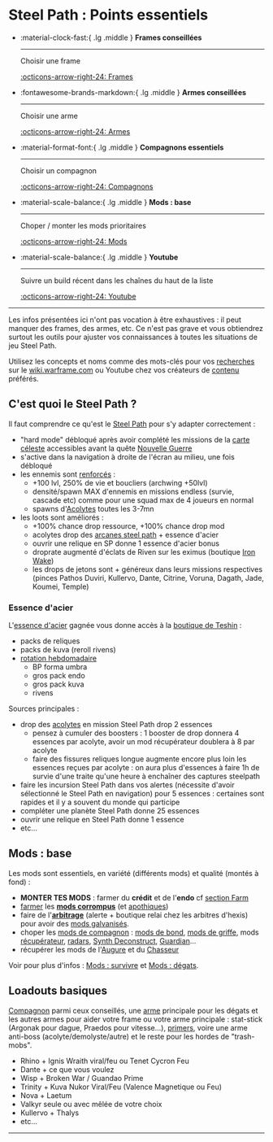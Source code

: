 # Steel Path : Points essentiels

<div class="grid cards" markdown>

-   :material-clock-fast:{ .lg .middle } __Frames conseillées__

    ---

    Choisir une frame

    [:octicons-arrow-right-24: Frames](warframes.md)

-   :fontawesome-brands-markdown:{ .lg .middle } __Armes conseillées__

    ---

    Choisir une arme

    [:octicons-arrow-right-24: Armes](weapons.md)

-   :material-format-font:{ .lg .middle } __Compagnons essentiels__

    ---

    Choisir un compagnon

    [:octicons-arrow-right-24: Compagnons](pets.md)

-   :material-scale-balance:{ .lg .middle } __Mods : base__

    ---

    Choper / monter les mods prioritaires

    [:octicons-arrow-right-24: Mods](../mods.md)

-   :material-scale-balance:{ .lg .middle } __Youtube__

    ---

    Suivre un build récent dans les chaînes du haut de la liste

    [:octicons-arrow-right-24: Youtube](../content.md/#vidéos)


</div>

-----------


Les infos présentées ici n'ont pas vocation à être exhaustives : il peut manquer des frames, des armes, etc. Ce n'est pas grave et vous obtiendrez surtout les outils pour ajuster vos connaissances à toutes les situations de jeu Steel Path.

Utilisez les concepts et noms comme des mots-clés pour vos [recherches](../content.md/#comment-chercher) sur le [wiki.warframe.com](https://wiki.warframe.com) ou Youtube chez vos créateurs de [contenu](../content.md/#vidéos) préférés.



## C'est quoi le Steel Path ?

Il faut comprendre ce qu'est le [Steel Path](https://wiki.warframe.com/w/The_Steel_Path) pour s'y adapter correctement :

- "hard mode" débloqué après avoir complété les missions de la [carte céleste](https://wiki.warframe.com/w/Star_Chart) accessibles avant la quête [Nouvelle Guerre](https://wiki.warframe.com/w/The_New_War)
- s'active dans la navigation à droite de l'écran au milieu, une fois débloqué
- les ennemis sont [renforcés](https://wiki.warframe.com/w/Enemy_Level_Scaling) :
    - +100 lvl, 250% de vie et boucliers (archwing +50lvl)
    - densité/spawn MAX d'ennemis en missions endless (survie, cascade etc) comme pour une squad max de 4 joueurs en normal
    - spawns d'[Acolytes](https://wiki.warframe.com/w/Acolytes) toutes les 3-7mn
- les loots sont améliorés :
    - +100% chance drop ressource, +100% chance drop mod
    - acolytes drop des [arcanes steel path](https://wiki.warframe.com/w/Arcane_Enhancement) + essence d'acier
    - ouvrir une relique en SP donne 1 essence d'acier bonus
    - droprate augmenté d'éclats de Riven sur les eximus (boutique [Iron Wake](https://wiki.warframe.com/w/Riven_Sliver#Usage))
    - les drops de jetons sont + généreux dans leurs missions respectives (pinces Pathos Duviri, Kullervo, Dante, Citrine, Voruna, Dagath, Jade, Koumei, Temple)

### Essence d'acier
L'[essence d'acier](https://wiki.warframe.com/w/Steel_Essence) gagnée vous donne accès à la [boutique de Teshin](https://wiki.warframe.com/w/The_Steel_Path#Steel_Essence) :

- packs de reliques
- packs de kuva (reroll rivens)
- [rotation hebdomadaire](https://wiki.warframe.com/w/The_Steel_Path#Teshin's_Steel_Path_Honors_shop_-_Weekly_Rotating_Offer)
    - BP forma umbra
    - gros pack endo
    - gros pack kuva
    - rivens

Sources principales :

- drop des [acolytes](https://wiki.warframe.com/w/Acolytes) en mission Steel Path drop 2 essences
    - pensez à cumuler des boosters : 1 booster de drop donnera 4 essences par acolyte, avoir un mod récupérateur doublera à 8 par acolyte
    - faire des fissures reliques longue augmente encore plus loin les essences reçues par acolyte : on aura plus d'essences à faire 1h de survie d'une traite qu'une heure à enchaîner des captures steelpath
- faire les incursion Steel Path dans vos alertes (nécessite d'avoir sélectionné le Steel Path en navigation) pour 5 essences : certaines sont rapides et il y a souvent du monde qui participe
- compléter une planète Steel Path donne 25 essences
- ouvrir une relique en Steel Path donne 1 essence
- etc...


## Mods : base

Les mods sont essentiels, en variété (différents mods) et qualité (montés à fond) :


- **MONTER TES MODS** : farmer du **crédit** et de l'**endo** cf [section Farm](../farm.md)
- [farmer](../farm.md) les [**mods corrompus**](https://wiki.warframe.com/w/Corrupted_Mods) (et [apothiques](https://www.youtube.com/results?search_query=apothic%20farm%20warframe))
- faire de l'[**arbitrage**](../content.md/#docs) (alerte + boutique relai chez les arbitres d'hexis) pour avoir des [mods galvanisés](https://wiki.warframe.com/w/Galvanized_Mods).
- choper les [mods de compagnon](https://wiki.warframe.com/w/Companion_Mods) : [mods de bond](https://wiki.warframe.com/w/Bond_Mods), [mods de griffe](https://wiki.warframe.com/w/Beast_Claws_Mods), mods [récupérateur](https://wiki.warframe.com/w/Category:Retriever_Mods), [radars](https://wiki.warframe.com/w/Primed_Animal_Instinct), [Synth Deconstruct](https://wiki.warframe.com/w/Synth_Deconstruct), [Guardian](https://wiki.warframe.com/w/Guardian)...
- récupérer les mods de l'[Augure](https://wiki.warframe.com/w/Category:Augur_Mods) et du [Chasseur](https://wiki.warframe.com/w/Hunter_Set)

Voir pour plus d'infos : [Mods : survivre](weapons.md/#mods-arme-survivre) et [Mods : dégats](weapons.md/#mods-arme-dégats).

## Loadouts basiques

[Compagnon](pets.md) parmi ceux conseillés, une [arme](weapons.md) principale pour les dégats et les autres armes pour aider votre frame ou votre arme principale : stat-stick (Argonak pour dague, Praedos pour vitesse...), [primers](weapons.md/#priming), voire une arme anti-boss (acolyte/demolyste/autre) et le reste pour les hordes de "trash-mobs".


- Rhino + Ignis Wraith viral/feu ou Tenet Cycron Feu
- Dante + ce que vous voulez
- Wisp + Broken War / Guandao Prime
- Trinity + Kuva Nukor Viral/Feu (Valence Magnetique ou Feu)
- Nova + Laetum
- Valkyr seule ou avec mêlée de votre choix
- Kullervo + Thalys
- etc...

---------------------------------





